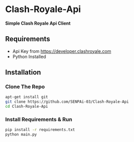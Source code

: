 # Clash-Royale-Api
**Simple Clash Royale Api Client**

## Requirements
* Api Key from https://developer.clashroyale.com
* Python Installed

## Installation
### Clone The Repo
```sh
apt-get install git
git clone https://github.com/SENPAi-03/Clash-Royale-Api
cd Clash-Royale-Api
```
### Install Requirements & Run
```sh
pip install -r requirements.txt
python main.py
```
